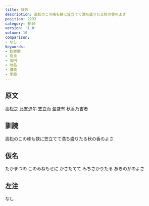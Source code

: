 ```yaml
---
title: 詠芳
description: 高松のこの峰も狭に笠立てて満ち盛りたる秋の香のよさ
position: 2233
category: 巻10
version: '1.0'
volume: 10
comparison:
- なし
keywords:
- 秋雑歌
- 奈良
- 高円
- 地名
- 讃美
- 季節
---
```


## 原文

高松之 此峯迫尓 笠立而 盈盛有 秋香乃吉者

## 訓読

高松のこの峰も狭に笠立てて満ち盛りたる秋の香のよさ

## 仮名

たかまつの このみねもせに かさたてて みちさかりたる あきのかのよさ

## 左注

なし
